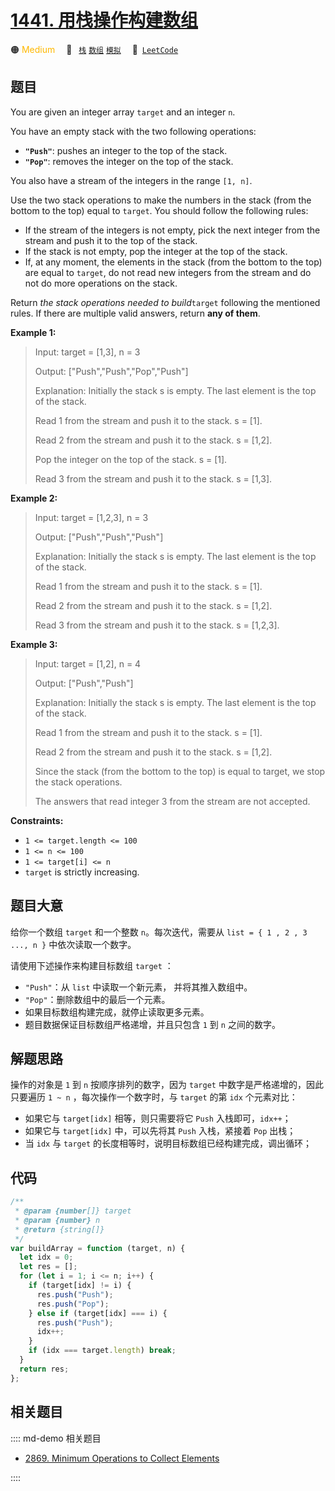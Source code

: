 # [1441. 用栈操作构建数组](https://leetcode.com/problems/build-an-array-with-stack-operations)

🟠 <font color=#ffb800>Medium</font>&emsp; 🔖&ensp; [`栈`](/leetcode/outline/tag/stack.md) [`数组`](/leetcode/outline/tag/array.md) [`模拟`](/leetcode/outline/tag/simulation.md)&emsp; 🔗&ensp;[`LeetCode`](https://leetcode.com/problems/build-an-array-with-stack-operations/)

## 题目

You are given an integer array `target` and an integer `n`.

You have an empty stack with the two following operations:

  * **`"Push"`**: pushes an integer to the top of the stack.
  * **`"Pop"`**: removes the integer on the top of the stack.

You also have a stream of the integers in the range `[1, n]`.

Use the two stack operations to make the numbers in the stack (from the bottom
to the top) equal to `target`. You should follow the following rules:

  * If the stream of the integers is not empty, pick the next integer from the stream and push it to the top of the stack.
  * If the stack is not empty, pop the integer at the top of the stack.
  * If, at any moment, the elements in the stack (from the bottom to the top) are equal to `target`, do not read new integers from the stream and do not do more operations on the stack.

Return _the stack operations needed to build_`target` following the mentioned
rules. If there are multiple valid answers, return **any of them**.



**Example 1:**

> Input: target = [1,3], n = 3
> 
> Output: ["Push","Push","Pop","Push"]
> 
> Explanation: Initially the stack s is empty. The last element is the top of the stack.
> 
> Read 1 from the stream and push it to the stack. s = [1].
> 
> Read 2 from the stream and push it to the stack. s = [1,2].
> 
> Pop the integer on the top of the stack. s = [1].
> 
> Read 3 from the stream and push it to the stack. s = [1,3].

**Example 2:**

> Input: target = [1,2,3], n = 3
> 
> Output: ["Push","Push","Push"]
> 
> Explanation: Initially the stack s is empty. The last element is the top of the stack.
> 
> Read 1 from the stream and push it to the stack. s = [1].
> 
> Read 2 from the stream and push it to the stack. s = [1,2].
> 
> Read 3 from the stream and push it to the stack. s = [1,2,3].

**Example 3:**

> Input: target = [1,2], n = 4
> 
> Output: ["Push","Push"]
> 
> Explanation: Initially the stack s is empty. The last element is the top of the stack.
> 
> Read 1 from the stream and push it to the stack. s = [1].
> 
> Read 2 from the stream and push it to the stack. s = [1,2].
> 
> Since the stack (from the bottom to the top) is equal to target, we stop the stack operations.
> 
> The answers that read integer 3 from the stream are not accepted.

**Constraints:**

  * `1 <= target.length <= 100`
  * `1 <= n <= 100`
  * `1 <= target[i] <= n`
  * `target` is strictly increasing.


## 题目大意

给你一个数组 `target` 和一个整数 `n`。每次迭代，需要从 `list = { 1 , 2 , 3 ..., n }` 中依次读取一个数字。

请使用下述操作来构建目标数组 `target` ：

- `"Push"`：从 `list` 中读取一个新元素， 并将其推入数组中。
- `"Pop"`：删除数组中的最后一个元素。
- 如果目标数组构建完成，就停止读取更多元素。
- 题目数据保证目标数组严格递增，并且只包含 `1` 到 `n` 之间的数字。

## 解题思路

操作的对象是 `1` 到 `n` 按顺序排列的数字，因为 `target` 中数字是严格递增的，因此只要遍历 `1 ~ n` ，每次操作一个数字时，与 `target` 的第 `idx` 个元素对比：

- 如果它与 `target[idx]` 相等，则只需要将它 `Push` 入栈即可，`idx++`；
- 如果它与 `target[idx]` 中，可以先将其 `Push` 入栈，紧接着 `Pop` 出栈；
- 当 `idx` 与 `target` 的长度相等时，说明目标数组已经构建完成，调出循环；

## 代码

```javascript
/**
 * @param {number[]} target
 * @param {number} n
 * @return {string[]}
 */
var buildArray = function (target, n) {
  let idx = 0;
  let res = [];
  for (let i = 1; i <= n; i++) {
    if (target[idx] != i) {
      res.push("Push");
      res.push("Pop");
    } else if (target[idx] === i) {
      res.push("Push");
      idx++;
    }
    if (idx === target.length) break;
  }
  return res;
};
```

## 相关题目

:::: md-demo 相关题目

- [2869. Minimum Operations to Collect Elements](https://leetcode.com/problems/minimum-operations-to-collect-elements)

::::
